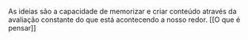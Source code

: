 ---
---

As ideias são a capacidade de memorizar e criar conteúdo através da avaliação constante do que está acontecendo a nosso redor. [[O que é pensar]]
